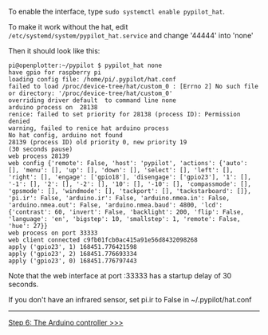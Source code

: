 To enable the interface, type `sudo systemctl enable pypilot_hat`.

To make it work without the hat, edit `/etc/systemd/system/pypilot_hat.service` and change '44444' into 'none'

Then it should look like this:
```
pi@openplotter:~/pypilot $ pypilot_hat none
have gpio for raspberry pi
loading config file: /home/pi/.pypilot/hat.conf
failed to load /proc/device-tree/hat/custom_0 : [Errno 2] No such file or directory: '/proc/device-tree/hat/custom_0'
overriding driver default  to command line none
arduino process on  28138
renice: failed to set priority for 28138 (process ID): Permission denied
warning, failed to renice hat arduino process
No hat config, arduino not found
28139 (process ID) old priority 0, new priority 19
(30 seconds pause)
web process 28139
web config {'remote': False, 'host': 'pypilot', 'actions': {'auto': [], 'menu': [], 'up': [], 'down': [], 'select': [], 'left': [], 'right': [], 'engage': ['gpio18'], 'disengage': ['gpio23'], '1': [], '-1': [], '2': [], '-2': [], '10': [], '-10': [], 'compassmode': [], 'gpsmode': [], 'windmode': [], 'tackport': [], 'tackstarboard': []}, 'pi.ir': False, 'arduino.ir': False, 'arduino.nmea.in': False, 'arduino.nmea.out': False, 'arduino.nmea.baud': 4800, 'lcd': {'contrast': 60, 'invert': False, 'backlight': 200, 'flip': False, 'language': 'en', 'bigstep': 10, 'smallstep': 1, 'remote': False, 'hue': 27}}
web process on port 33333
web client connected c9fb01fcb0ac415a91e56d8432098268
apply ('gpio23', 1) 168451.776421598
apply ('gpio23', 2) 168451.776693334
apply ('gpio23', 0) 168451.776797443
```

Note that the web interface at port :33333 has a startup delay of 30 seconds.

If you don't have an infrared sensor, set pi.ir to False in ~/.pypilot/hat.conf


***
[Step 6: The Arduino controller >>>](Step-6-The-Arduino-controller)